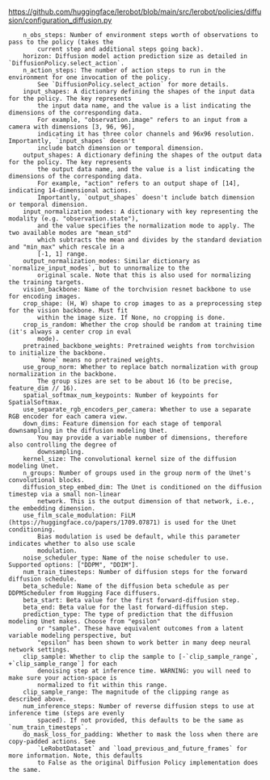 https://github.com/huggingface/lerobot/blob/main/src/lerobot/policies/diffusion/configuration_diffusion.py


        n_obs_steps: Number of environment steps worth of observations to pass to the policy (takes the
            current step and additional steps going back).
        horizon: Diffusion model action prediction size as detailed in `DiffusionPolicy.select_action`.
        n_action_steps: The number of action steps to run in the environment for one invocation of the policy.
            See `DiffusionPolicy.select_action` for more details.
        input_shapes: A dictionary defining the shapes of the input data for the policy. The key represents
            the input data name, and the value is a list indicating the dimensions of the corresponding data.
            For example, "observation.image" refers to an input from a camera with dimensions [3, 96, 96],
            indicating it has three color channels and 96x96 resolution. Importantly, `input_shapes` doesn't
            include batch dimension or temporal dimension.
        output_shapes: A dictionary defining the shapes of the output data for the policy. The key represents
            the output data name, and the value is a list indicating the dimensions of the corresponding data.
            For example, "action" refers to an output shape of [14], indicating 14-dimensional actions.
            Importantly, `output_shapes` doesn't include batch dimension or temporal dimension.
        input_normalization_modes: A dictionary with key representing the modality (e.g. "observation.state"),
            and the value specifies the normalization mode to apply. The two available modes are "mean_std"
            which subtracts the mean and divides by the standard deviation and "min_max" which rescale in a
            [-1, 1] range.
        output_normalization_modes: Similar dictionary as `normalize_input_modes`, but to unnormalize to the
            original scale. Note that this is also used for normalizing the training targets.
        vision_backbone: Name of the torchvision resnet backbone to use for encoding images.
        crop_shape: (H, W) shape to crop images to as a preprocessing step for the vision backbone. Must fit
            within the image size. If None, no cropping is done.
        crop_is_random: Whether the crop should be random at training time (it's always a center crop in eval
            mode).
        pretrained_backbone_weights: Pretrained weights from torchvision to initialize the backbone.
            `None` means no pretrained weights.
        use_group_norm: Whether to replace batch normalization with group normalization in the backbone.
            The group sizes are set to be about 16 (to be precise, feature_dim // 16).
        spatial_softmax_num_keypoints: Number of keypoints for SpatialSoftmax.
        use_separate_rgb_encoders_per_camera: Whether to use a separate RGB encoder for each camera view.
        down_dims: Feature dimension for each stage of temporal downsampling in the diffusion modeling Unet.
            You may provide a variable number of dimensions, therefore also controlling the degree of
            downsampling.
        kernel_size: The convolutional kernel size of the diffusion modeling Unet.
        n_groups: Number of groups used in the group norm of the Unet's convolutional blocks.
        diffusion_step_embed_dim: The Unet is conditioned on the diffusion timestep via a small non-linear
            network. This is the output dimension of that network, i.e., the embedding dimension.
        use_film_scale_modulation: FiLM (https://huggingface.co/papers/1709.07871) is used for the Unet conditioning.
            Bias modulation is used be default, while this parameter indicates whether to also use scale
            modulation.
        noise_scheduler_type: Name of the noise scheduler to use. Supported options: ["DDPM", "DDIM"].
        num_train_timesteps: Number of diffusion steps for the forward diffusion schedule.
        beta_schedule: Name of the diffusion beta schedule as per DDPMScheduler from Hugging Face diffusers.
        beta_start: Beta value for the first forward-diffusion step.
        beta_end: Beta value for the last forward-diffusion step.
        prediction_type: The type of prediction that the diffusion modeling Unet makes. Choose from "epsilon"
            or "sample". These have equivalent outcomes from a latent variable modeling perspective, but
            "epsilon" has been shown to work better in many deep neural network settings.
        clip_sample: Whether to clip the sample to [-`clip_sample_range`, +`clip_sample_range`] for each
            denoising step at inference time. WARNING: you will need to make sure your action-space is
            normalized to fit within this range.
        clip_sample_range: The magnitude of the clipping range as described above.
        num_inference_steps: Number of reverse diffusion steps to use at inference time (steps are evenly
            spaced). If not provided, this defaults to be the same as `num_train_timesteps`.
        do_mask_loss_for_padding: Whether to mask the loss when there are copy-padded actions. See
            `LeRobotDataset` and `load_previous_and_future_frames` for more information. Note, this defaults
            to False as the original Diffusion Policy implementation does the same.
